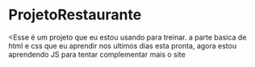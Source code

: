 # ProjetoRestaurante

<Esse é um projeto que eu estou usando para treinar.
a parte basica de html e css que eu aprendir nos ultimos dias esta pronta, agora estou aprendendo JS para tentar complementar mais o site 
